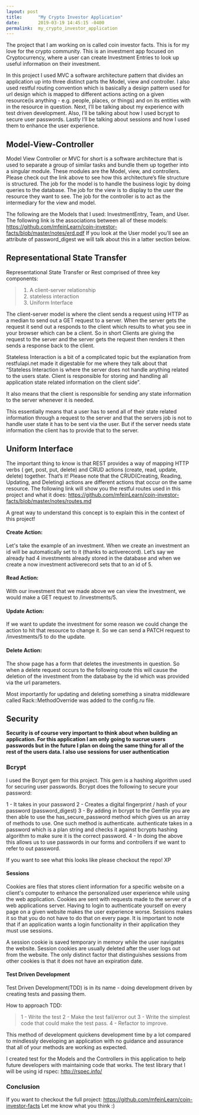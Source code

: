 ```yaml
---
layout: post
title:      "My Crypto Investor Application"
date:       2019-03-19 14:45:15 -0400
permalink:  my_crypto_investor_application
---
```



The project that I am working on is called coin investor facts. This is for my love for the crypto community. This is an investment app focused on Cryptocurrency, where a user can create Investment Entries to look up useful information on their investment. 

In this project I used MVC a software architecture pattern that divides an application up into three distinct parts the Model, view and controller. I also used restful routing convention which is basically  a design pattern used for url design which is mapped to different actions  acting on a given resource(is anything - e.g. people, places, or things) and on its entities with in the resource in question. Next, I’ll be talking about my experience with test driven development. Also, I’ll be talking about how I used bcrypt to secure user passwords. Lastly I’ll be talking about sessions and how I used them to enhance the user experience.  

##  Model-View-Controller

Model View Controller or MVC for short is a software architecture that is used to separate a group of similar tasks and bundle them up together into a singular module. These modules are the Model, view, and controllers. Please check out the link above to see how this architecture’s file structure is structured. The job for the model is to handle the business logic by doing queries to the database. The job for the view is to display to the user the resource they want to see. The job for the controller is to act as the intermediary for the view and model. 

The following are the Models that I used: InvestmentEntry, Team, and User. 
The following link is the associations between all of these models: 
https://github.com/mfeinLearn/coin-investor-facts/blob/master/notes/erd.pdf
If you look at the User model you’ll see an attribute of password_digest we will talk about this in a latter section below.

##  Representational State Transfer

Representational State Transfer or Rest comprised of three key components:

> 1) A client-server relationship
> 2) stateless interaction
> 3) Uniform Interface
> 
The client-server model is where the client sends a request using HTTP as a median to send out a GET request to a server. When the server gets the request it send out a responds to the client which results to what you see in your browser which can be a client. So in short Clients are giving the request to the server and the server gets the request then renders it then sends a response back to the client. 

Stateless Interaction is a bit of a complicated topic but the explanation from restfulapi.net made it digestable for me where they talk about that “Stateless Interaction is where the server does not handle anything related to the users state. Client is responsible for storing and handling all application state related information on the client side”.

 It also means that the client is responsible for sending any state information to the server whenever it is needed. 
 
 This essentially means that a user has to send all of their state related information through a request to the server and that the servers job is not to handle user state it has to be sent via the user. But if the server needs state information the client has to provide that to the server. 
 
##  Uniform Interface

The important thing to know is that REST provides a way of mapping HTTP verbs ( get, post, put, delete) and CRUD actions (create, read, update, delete) together. That’s it!
Please note that the CRUD(Creating, Reading, Updating, and Deleting) actions are different actions that occur on the same resource. The following link will show you the restful routes used in this project and what it does: https://github.com/mfeinLearn/coin-investor-facts/blob/master/notes/routes.md
 
A great way to understand this concept is to explain this in the context of this project! 

#### Create Action:
Let's take the example of an investment. When we create an investment an id will be automatically set to it (thanks to activerecord). Let’s say we already had 4 investments already stored in the database and when we create a now investment activerecord sets that to an id of 5.

#### Read Action:
With our investment that we made above we can view the investment, we would make a GET request to /investments/5. 

#### Update Action:
If we want to update the investment for some reason we could change the action to hit that resource to change it. So we can send a PATCH request to /investments/5 to do the update. 

#### Delete Action:
The show page has a form that deletes the investments in question. So when a delete request occurs to the following route this will cause the deletion of the investment from the database by the id which was provided via the url parameters. 

Most importantly for updating and deleting something a sinatra middleware called Rack::MethodOverride was added to the config.ru file.


##  Security

**Security is of course very important to think about when building an application. For this application I am only going to sucrue users passwords but in the future I plan on doing the same thing for all of the rest of the users data. I also use sessions for user authentication**

### Bcrypt

I used the Bcrypt gem for this project. This gem is a hashing algorithm used for securing user passwords. Bcrypt does the following to secure your password:

1 - It takes in your password
2 - Creates a digital fingerprint / hash of your password (password_digest)
3 - By adding in bcrypt to the Gemfile you are then able to use the has_secure_password method which gives us an array of methods to use. One such method is authenticate. authenticate takes in a password which is a plan string and checks it against bcrypts hashing algorithm to make sure it is the correct password. 
4 - In doing the above this allows us to use passwords in our forms and controllers if we want to refer to out password.

If you want to see what this looks like please checkout the repo! XP

#### Sessions

Cookies are files that stores client information for a specific website on a client's computer to enhance the personalized user experience while using the web application. Cookies are sent with requests made to the server of a web applications server. Having to login to authenticate yourself on every page on a given website makes the user experience worse. Sessions makes it so that you do not have to do that on every page. It is important to note that if an application wants a login functionality in their application they must use sessions. 

A session cookie is saved temporary in memory while the user navigates the website. Session cookies are usually deleted after the user logs out from the website. The only distinct factor that distinguishes sessions from other cookies is that it does not have an expiration date. 

#### Test Driven Development

Test Driven Development(TDD) is in its name - doing development driven by creating tests and passing them. 

How to approach TDD:

> 1 - Write the test
> 2 - Make the test fail/error out
> 3 - Write the simplest code that could make the test pass.
> 4 - Refactor to improve.

This method of development quickens development time by a lot compared to mindlessly developing an application with no guidance and assurance that all of your methods are working as expected. 

I created test for the Models and the Controllers in this application to help future developers with maintaining code that works. The test library that I will be using id rspec:
http://rspec.info/

### Conclusion

If you want to checkout the full project: https://github.com/mfeinLearn/coin-investor-facts
Let me know what you think :)
